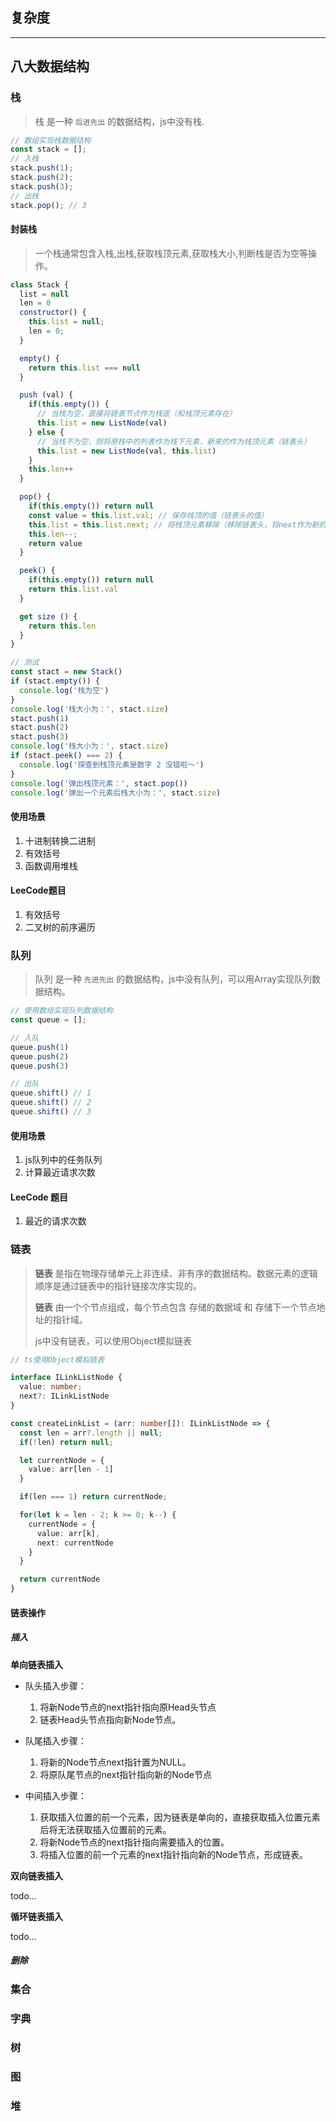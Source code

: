 ## 复杂度
---

## 八大数据结构

### 栈

> 栈 是一种 `后进先出` 的数据结构，js中没有栈.

```js
// 数组实现栈数据结构
const stack = [];
// 入栈
stack.push(1);
stack.push(2);
stack.push(3);
// 出栈
stack.pop(); // 3
```
#### 封装栈

> 一个栈通常包含入栈,出栈,获取栈顶元素,获取栈大小,判断栈是否为空等操作。

```js
class Stack {
  list = null
  len = 0
  constructor() {
    this.list = null;
    len = 0;
  }

  empty() {
    return this.list === null
  }

  push (val) {
    if(this.empty()) {
      // 当栈为空，直接将链表节点作为栈底（和栈顶元素存在）
      this.list = new ListNode(val)
    } else {
      // 当栈不为空，则将原栈中的列表作为栈下元素，新来的作为栈顶元素（链表头）
      this.list = new ListNode(val, this.list)
    }
    this.len++
  }

  pop() {
    if(this.empty()) return null
    const value = this.list.val; // 保存栈顶的值（链表头的值）
    this.list = this.list.next; // 将栈顶元素移除（移除链表头，将next作为新的链表头）
    this.len--;
    return value
  }

  peek() {
    if(this.empty()) return null
    return this.list.val
  }

  get size () {
    return this.len
  }
}

// 测试
const stact = new Stack()
if (stact.empty()) {
  console.log('栈为空')
}
console.log('栈大小为：', stact.size)
stact.push(1)
stact.push(2)
stact.push(3)
console.log('栈大小为：', stact.size)
if (stact.peek() === 2) {
  console.log('探查到栈顶元素是数字 2 没错啦～')
}
console.log('弹出栈顶元素：', stact.pop())
console.log('弹出一个元素后栈大小为：', stact.size)
```

#### 使用场景

1. 十进制转换二进制
2. 有效括号
3. 函数调用堆栈

#### LeeCode题目

1. 有效括号
2. 二叉树的前序遍历

### 队列

> 队列 是一种 `先进先出` 的数据结构，js中没有队列，可以用Array实现队列数据结构。

```js
// 使用数组实现队列数据结构
const queue = [];

// 入队
queue.push(1)
queue.push(2)
queue.push(3)

// 出队
queue.shift() // 1
queue.shift() // 2
queue.shift() // 3
```

#### 使用场景

1. js队列中的任务队列
2. 计算最近请求次数

#### LeeCode 题目

1. 最近的请求次数

### 链表

> **链表** 是指在物理存储单元上非连续、非有序的数据结构。数据元素的逻辑顺序是通过链表中的指针链接次序实现的。
>
> **链表** 由一个个节点组成，每个节点包含 存储的数据域 和 存储下一个节点地址的指针域。
>
> js中没有链表，可以使用Object模拟链表

```ts
// ts使用Object模拟链表

interface ILinkListNode {
  value: number;
  next?: ILinkListNode
}

const createLinkList = (arr: number[]): ILinkListNode => {
  const len = arr?.length || null;
  if(!len) return null;

  let currentNode = {
    value: arr[len - 1]
  }

  if(len === 1) return currentNode;

  for(let k = len - 2; k >= 0; k--) {
    currentNode = {
      value: arr[k],
      next: currentNode
    }
  }

  return currentNode
}
```

#### 链表操作

##### 插入

**单向链表插入**
- 队头插入步骤：
  1. 将新Node节点的next指针指向原Head头节点
  2. 链表Head头节点指向新Node节点。

- 队尾插入步骤：
  1. 将新的Node节点next指针置为NULL。
  2. 将原队尾节点的next指针指向新的Node节点

- 中间插入步骤：
  1. 获取插入位置的前一个元素，因为链表是单向的，直接获取插入位置元素后将无法获取插入位置前的元素。
  2. 将新Node节点的next指针指向需要插入的位置。
  3. 将插入位置的前一个元素的next指针指向新的Node节点，形成链表。

**双向链表插入**

todo...

**循环链表插入**

todo...

##### 删除

### 集合

### 字典

### 树

### 图

### 堆